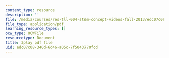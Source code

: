 ```yaml
---
content_type: resource
description: ''
file: /media/courses/res-tll-004-stem-concept-videos-fall-2013/edc07c08340d6d46a05c7f5043770fcd_x5Zr2-od-fU.pdf
file_type: application/pdf
learning_resource_types: []
ocw_type: OCWFile
resourcetype: Document
title: 3play pdf file
uid: edc07c08-340d-6d46-a05c-7f5043770fcd
---
```

